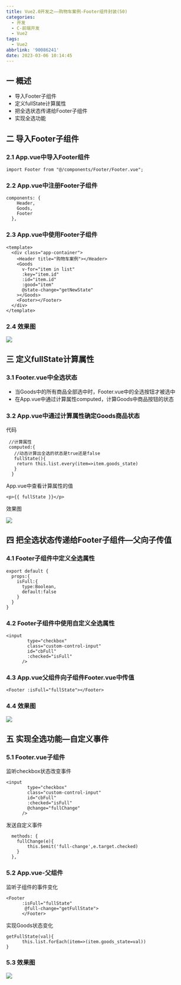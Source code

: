 ```yaml
---
title: Vue2.0开发之——购物车案例-Footer组件封装(50)
categories:
  - 开发
  - C-前端开发
  - Vue2
tags:
  - Vue2
abbrlink: '90086241'
date: 2023-03-06 10:14:45
---
```

## 一 概述

* 导入Footer子组件
* 定义fullState计算属性
* 把全选状态传递给Footer子组件
* 实现全选功能

<!--more-->

## 二  导入Footer子组件

### 2.1 App.vue中导入Footer组件

```
import Footer from "@/components/Footer/Footer.vue";
```

### 2.2 App.vue中注册Footer子组件

```
components: {
    Header,
    Goods,
    Footer
  },
```

### 2.3 App.vue中使用Footer子组件

```
<template>
  <div class="app-container">
    <Header title="购物车案例"></Header>
    <Goods
      v-for="item in list"
      :key="item.id"
      :id="item.id"
      :good="item"
      @state-change="getNewState"
    ></Goods>
    <Footer></Footer>
  </div>
</template>
```

### 2.4 效果图
![][1]

## 三 定义fullState计算属性

### 3.1 Footer.vue中全选状态

* 当Goods中的所有商品全部选中时，Footer.vue中的全选按钮才被选中
* 在App.vue中通过计算属性computed，计算Goods中商品按钮的状态

### 3.2 App.vue中通过计算属性确定Goods商品状态

代码

```
 //计算属性
 computed:{
   //动态计算出全选的状态是true还是false
   fullState(){
    return this.list.every(item=>item.goods_state)
   }
  }
```

App.vue中查看计算属性的值

```
<p>{{ fullState }}</p>
```

效果图

![][2]

## 四 把全选状态传递给Footer子组件—父向子传值

### 4.1 Footer子组件中定义全选属性

```
export default {
  props:{
    isFull:{
      type:Boolean,
      default:false
    }
  }
}
```

### 4.2 Footer子组件中使用自定义全选属性

```
<input
        type="checkbox"
        class="custom-control-input"
        id="cbFull"
        :checked="isFull"
      />
```

### 4.3 App.vue父组件向子组件Footer.vue中传值

```
<Footer :isFull="fullState"></Footer>
```

### 4.4 效果图

![][3]

## 五 实现全选功能—自定义事件

### 5.1 Footer.vue子组件

监听checkbox状态改变事件

```
<input
        type="checkbox"
        class="custom-control-input"
        id="cbFull"
        :checked="isFull"
        @change="fullChange"
      />
```

发送自定义事件

```
  methods: {
    fullChange(e){
        this.$emit('full-change',e.target.checked)
    }
  },
```

### 5.2 App.vue-父组件

监听子组件的事件变化

```
<Footer 
      :isFull="fullState" 
       @full-change="getFullState">
      </Footer>
```

实现Goods状态变化

```
getFullState(val){
      this.list.forEach(item=>(item.goods_state=val))
}
```

### 5.3 效果图

![][4]



[1]:https://jsd.onmicrosoft.cn/gh/PGzxc/CDN/blog-vue/vue2.0-50-cart-footer-import-preview.png
[2]:https://jsd.onmicrosoft.cn/gh/PGzxc/CDN/blog-vue/vue2.0-50-cart-footer-fullstate.gif
[3]:https://jsd.onmicrosoft.cn/gh/PGzxc/CDN/blog-vue/vue2.0-50-cart-footer-setstate.gif
[4]:https://jsd.onmicrosoft.cn/gh/PGzxc/CDN/blog-vue/vue2.0-50-cart-footer-allcheck.gif